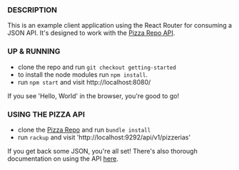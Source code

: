 ### DESCRIPTION
This is an example client application using the React Router for consuming a JSON API. It's designed to work with the [Pizza Repo API](https://github.com/stevekinney/pizza).

### UP & RUNNING
- clone the repo and run `git checkout getting-started`
- to install the node modules run `npm install`.
- run `npm start` and visit http://localhost:8080/

If you see 'Hello, World' in the browser, you're good to go!

### USING THE PIZZA API
- clone the [Pizza Repo](https://github.com/stevekinney/pizza) and run `bundle install`
- run `rackup` and visit 'http://localhost:9292/api/v1/pizzerias'

If you get back some JSON, you're all set!
There's also thorough documentation on using the API [here](https://github.com/stevekinney/pizza/blob/master/using_the_api.md).

